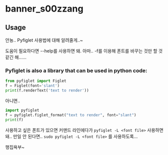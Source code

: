 # banner_s00zzang

## **Usage**
안뇽.. Pyfiglet 사용법에 대해 알려줄게..~

도움이 필요하다면 --help를 사용하면 돼.
아마.. -f를 이용해 폰트를 바꾸는 것만 할 것 같긴 해......

### Pyfiglet is also a library that can be used in python code:

```py
from pyfiglet import Figlet
f = Figlet(font='slant')
print(f.renderText('text to render'))
```

아니면..

```py
import pyfiglet
f = pyfiglet.figlet_format("text to render", font="slant")
print(f)
```

사용하고 싶은 폰트가 있으면 커맨드 라인에다가
`pyfiglet -L <font file>`
사용하면 돼..
만일 안 된다면.. 
`sudo pyfiglet -L <font file>`
를 사용하도록...

행집욕부~
